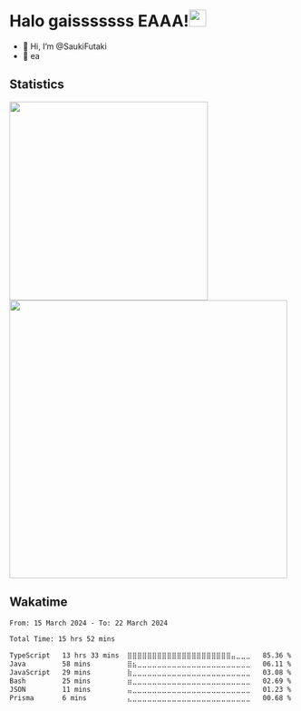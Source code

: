 # Halo  gaisssssss EAAA!<img src="https://media.giphy.com/media/hvRJCLFzcasrR4ia7z/giphy.gif" width="30">

- 👋 Hi, I’m @SaukiFutaki
-  👀 ea 
 
## Statistics

<div>
  
  <img src="https://github-readme-stats.vercel.app/api/top-langs/?username=SaukiFutaki&theme=vue-dark&show_icons=true&hide_border=true&layout=compact" width="350">
  <img src="https://github-readme-streak-stats.herokuapp.com/?user=SaukiFutaki&theme=vue-dark&hide_border=true" width="490">
</div>



## Wakatime

<!--START_SECTION:waka-->

```txt
From: 15 March 2024 - To: 22 March 2024

Total Time: 15 hrs 52 mins

TypeScript   13 hrs 33 mins  ⣿⣿⣿⣿⣿⣿⣿⣿⣿⣿⣿⣿⣿⣿⣿⣿⣿⣿⣿⣿⣿⣤⣀⣀⣀   85.36 %
Java         58 mins         ⣿⣦⣀⣀⣀⣀⣀⣀⣀⣀⣀⣀⣀⣀⣀⣀⣀⣀⣀⣀⣀⣀⣀⣀⣀   06.11 %
JavaScript   29 mins         ⣷⣀⣀⣀⣀⣀⣀⣀⣀⣀⣀⣀⣀⣀⣀⣀⣀⣀⣀⣀⣀⣀⣀⣀⣀   03.08 %
Bash         25 mins         ⣶⣀⣀⣀⣀⣀⣀⣀⣀⣀⣀⣀⣀⣀⣀⣀⣀⣀⣀⣀⣀⣀⣀⣀⣀   02.69 %
JSON         11 mins         ⣤⣀⣀⣀⣀⣀⣀⣀⣀⣀⣀⣀⣀⣀⣀⣀⣀⣀⣀⣀⣀⣀⣀⣀⣀   01.23 %
Prisma       6 mins          ⣄⣀⣀⣀⣀⣀⣀⣀⣀⣀⣀⣀⣀⣀⣀⣀⣀⣀⣀⣀⣀⣀⣀⣀⣀   00.68 %
```

<!--END_SECTION:waka-->


